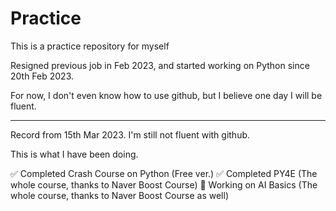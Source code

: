 # Practice
This is a practice repository for myself

Resigned previous job in Feb 2023, and started working on Python since 20th Feb 2023.

For now, I don't even know how to use github, but I believe one day I will be fluent.

---------------------------------------------------------------------------------------

Record from 15th Mar 2023.
I'm still not fluent with github.

This is what I have been doing.

✅ Completed Crash Course on Python (Free ver.)
✅ Completed PY4E (The whole course, thanks to Naver Boost Course)
🧭 Working on AI Basics (The whole course, thanks to Naver Boost Course as well)
